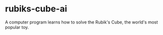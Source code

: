 # rubiks-cube-ai
A computer program learns how to solve the Rubik's Cube, the world's most popular toy.
